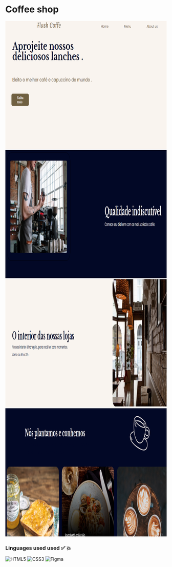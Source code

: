 # Coffee shop

 
 
 
 <img alt="Foto"  height="400" wight="400" src="img/1.png"/>
 
  <img  alt="Foto"  height="400" wight="400" src="img/2.png"/>
  
 <img  alt="Foto"  height="400" wight="400" src="img/3.png"/>
 
 <img  alt="Foto"  height="400" wight="400" src="img/4.png"/>

 
  
 <div>
 
 ### Linguages used used ✅ 💥
 
 <img  alt="HTML5" height="30" wight="40" src="https://img.shields.io/badge/HTML5-E34F26?style=for-the-badge&logo=html5&logoColor=white"/>
 <img  alt="CSS3" height="30" wight="40" src="https://img.shields.io/badge/CSS3-1572B6?style=for-the-badge&logo=css3&logoColor=white"/>
 <img alt="Figma"height="30" wight="40" src="https://img.shields.io/badge/Figma-F24E1E?style=for-the-badge&logo=figma&logoColor=white"/>
 
 </div>
 
 
